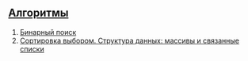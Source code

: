 ## [Алгоритмы](Алгоритмы/)

1. [Бинарный поиск](1.%20Бинарный%20поиск/README.md)
2. [Сортировка выбором. Структура данных: массивы и связанные списки](2.%20Сортировка%20выбором.%20Структура%20данных.%20Массивы%20и%20связанные%20списки/README.md)
